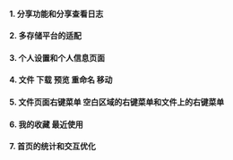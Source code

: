 #### 1. 分享功能和分享查看日志

#### 2. 多存储平台的适配

#### 3. 个人设置和个人信息页面

#### 4. 文件 下载 预览 重命名 移动

#### 5. 文件页面右键菜单 空白区域的右键菜单和文件上的右键菜单

#### 6. 我的收藏 最近使用

#### 7. 首页的统计和交互优化

